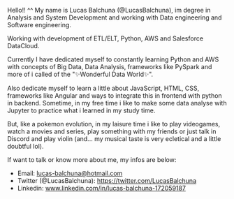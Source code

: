 Hello!! ^^ 
My name is Lucas Balchuna (@LucasBalchuna), im degree in Analysis and System Development and working with Data engineering and Software engineering.

Working with development of ETL/ELT, Python, AWS and Salesforce DataCloud. 

Currently I have dedicated myself to constantly learning Python and AWS with concepts of Big Data, Data Analysis, frameworks like PySpark and more of i called of the "✨Wonderful Data World✨". 

Also dedicate myself to learn a little about JavaScript, HTML, CSS, frameworks like Angular and ways to integrate this in frontend with python in backend.
Sometime, in my free time i like to make some data analyse with Jupyter to practice what i learned in my study time.

But, like a pokemon evolution, in my laisure time i like to play videogames, watch a movies and series, play something with my friends or just talk in Discord and play violin (and... my musical taste is very ecletical and a little doubtful lol).

If want to talk or know more about me, my infos are below:
  - Email: lucas-balchuna@hotmail.com
  - Twitter (@LucasBalchuna): https://twitter.com/LucasBalchuna
  - Linkedin: www.linkedin.com/in/lucas-balchuna-172059187 

<!---
LucasBalchuna/LucasBalchuna is a ✨ special ✨ repository because its `README.md` (this file) appears on your GitHub profile.
You can click the Preview link to take a look at your changes.
--->
